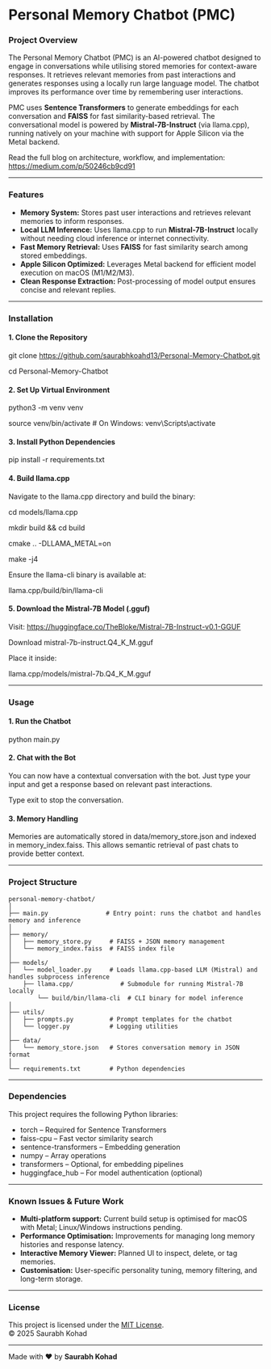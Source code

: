 # Personal Memory Chatbot (PMC)

### Project Overview
The Personal Memory Chatbot (PMC) is an AI-powered chatbot designed to engage in conversations while utilising stored memories for context-aware responses. It retrieves relevant memories from past interactions and generates responses using a locally run large language model. The chatbot improves its performance over time by remembering user interactions.

PMC uses **Sentence Transformers** to generate embeddings for each conversation and **FAISS** for fast similarity-based retrieval. The conversational model is powered by **Mistral-7B-Instruct** (via llama.cpp), running natively on your machine with support for Apple Silicon via the Metal backend.

Read the full blog on architecture, workflow, and implementation:
https://medium.com/p/50246cb9cd91

---

### Features

- **Memory System:** Stores past user interactions and retrieves relevant memories to inform responses.
- **Local LLM Inference:** Uses llama.cpp to run **Mistral-7B-Instruct** locally without needing cloud inference or internet connectivity.
- **Fast Memory Retrieval:** Uses **FAISS** for fast similarity search among stored embeddings.
- **Apple Silicon Optimized:** Leverages Metal backend for efficient model execution on macOS (M1/M2/M3).
- **Clean Response Extraction:** Post-processing of model output ensures concise and relevant replies.

---

### Installation

#### 1. Clone the Repository

git clone https://github.com/saurabhkoahd13/Personal-Memory-Chatbot.git

cd Personal-Memory-Chatbot


#### 2. Set Up Virtual Environment

python3 -m venv venv

source venv/bin/activate  # On Windows: venv\Scripts\activate


#### 3. Install Python Dependencies

pip install -r requirements.txt


#### 4. Build llama.cpp

Navigate to the llama.cpp directory and build the binary:

cd models/llama.cpp

mkdir build && cd build

cmake .. -DLLAMA_METAL=on

make -j4


Ensure the llama-cli binary is available at: 

llama.cpp/build/bin/llama-cli

#### 5. Download the Mistral-7B Model (.gguf)

Visit: https://huggingface.co/TheBloke/Mistral-7B-Instruct-v0.1-GGUF

Download mistral-7b-instruct.Q4_K_M.gguf

Place it inside:
 
llama.cpp/models/mistral-7b.Q4_K_M.gguf

---

### Usage

#### 1. Run the Chatbot

python main.py


#### 2. Chat with the Bot

You can now have a contextual conversation with the bot. Just type your input and get a response based on relevant past interactions.

Type exit to stop the conversation.

#### 3. Memory Handling

Memories are automatically stored in data/memory_store.json and indexed in memory_index.faiss. 
This allows semantic retrieval of past chats to provide better context.

---

### Project Structure

```plaintext
personal-memory-chatbot/
│
├── main.py                # Entry point: runs the chatbot and handles memory and inference
│
├── memory/
│   ├── memory_store.py     # FAISS + JSON memory management
│   └── memory_index.faiss  # FAISS index file
│
├── models/
│   └── model_loader.py     # Loads llama.cpp-based LLM (Mistral) and handles subprocess inference
    ├── llama.cpp/             # Submodule for running Mistral-7B locally
        └── build/bin/llama-cli  # CLI binary for model inference
│
├── utils/
│   ├── prompts.py          # Prompt templates for the chatbot
│   └── logger.py           # Logging utilities
│
├── data/
│   └── memory_store.json   # Stores conversation memory in JSON format
│
└── requirements.txt        # Python dependencies
```

---

### Dependencies

This project requires the following Python libraries:

- torch – Required for Sentence Transformers
- faiss-cpu – Fast vector similarity search
- sentence-transformers – Embedding generation
- numpy – Array operations
- transformers – Optional, for embedding pipelines
- huggingface_hub – For model authentication (optional)

---

### Known Issues & Future Work

- **Multi-platform support:** Current build setup is optimised for macOS with Metal; Linux/Windows instructions pending.
- **Performance Optimisation:** Improvements for managing long memory histories and response latency.
- **Interactive Memory Viewer:** Planned UI to inspect, delete, or tag memories.
- **Customisation:** User-specific personality tuning, memory filtering, and long-term storage.

---

### License

This project is licensed under the [MIT License](./LICENSE).  
© 2025 Saurabh Kohad

---


Made with ❤️ by **Saurabh Kohad**
